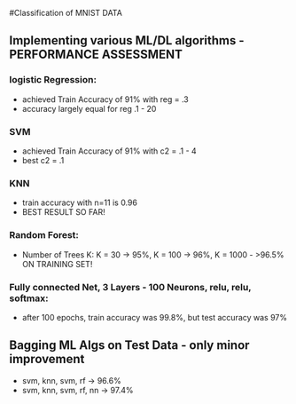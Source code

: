 #Classification of MNIST DATA

<!-- [Wikipedia](https://en.wikipedia.org/wiki/Iris_flower_data_set)
 -->
## Implementing various ML/DL algorithms - PERFORMANCE ASSESSMENT
### logistic Regression:
* achieved Train Accuracy of 91% with reg = .3
* accuracy largely equal for reg .1 - 20

### SVM
* achieved Train Accuracy of 91% with c2 = .1 - 4
* best c2 = .1

### KNN
* train accuracy with n=11 is 0.96
* BEST RESULT SO FAR!

### Random Forest:
* Number of Trees K: K = 30 -> 95%, K = 100 -> 96%, K = 1000 - >96.5% ON TRAINING SET! 

### Fully connected Net, 3 Layers - 100 Neurons, relu, relu, softmax:
* after 100 epochs, train accuracy was 99.8%, but test accuracy was 97%

## Bagging ML Algs on Test Data - only minor improvement
* svm, knn, svm, rf -> 96.6%
* svm, knn, svm, rf, nn -> 97.4%

